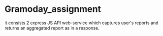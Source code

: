 # Gramoday_assignment
it consists 2 express JS API web-service which captures user's reports and returns an aggregated report as in a response.
